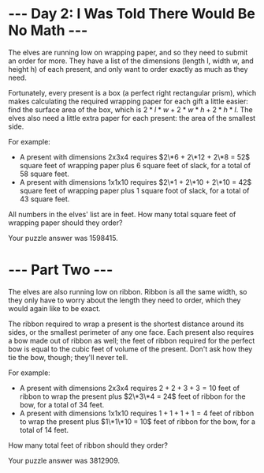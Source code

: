 # --- Day 2: I Was Told There Would Be No Math ---

The elves are running low on wrapping paper, and so they need to submit an order for more. They have a list of the dimensions (length l, width w, and height h) of each present, and only want to order exactly as much as they need.

Fortunately, every present is a box (a perfect right rectangular prism), which makes calculating the required wrapping paper for each gift a little easier: find the surface area of the box, which is $2*l*w + 2*w*h + 2*h*l$. The elves also need a little extra paper for each present: the area of the smallest side.

For example:

- A present with dimensions 2x3x4 requires $2\*6 + 2\*12 + 2\*8 = 52$ square feet of wrapping paper plus 6 square feet of slack, for a total of 58 square feet.
- A present with dimensions 1x1x10 requires $2\*1 + 2\*10 + 2\*10 = 42$ square feet of wrapping paper plus 1 square foot of slack, for a total of 43 square feet.

All numbers in the elves' list are in feet. How many total square feet of wrapping paper should they order?

Your puzzle answer was 1598415.

# --- Part Two ---

The elves are also running low on ribbon. Ribbon is all the same width, so they only have to worry about the length they need to order, which they would again like to be exact.

The ribbon required to wrap a present is the shortest distance around its sides, or the smallest perimeter of any one face. Each present also requires a bow made out of ribbon as well; the feet of ribbon required for the perfect bow is equal to the cubic feet of volume of the present. Don't ask how they tie the bow, though; they'll never tell.

For example:

- A present with dimensions 2x3x4 requires $2+2+3+3 = 10$ feet of ribbon to wrap the present plus $2\*3\*4 = 24$ feet of ribbon for the bow, for a total of 34 feet.
- A present with dimensions 1x1x10 requires $1+1+1+1 = 4$ feet of ribbon to wrap the present plus $1\*1\*10 = 10$ feet of ribbon for the bow, for a total of 14 feet.

How many total feet of ribbon should they order?

Your puzzle answer was 3812909.
